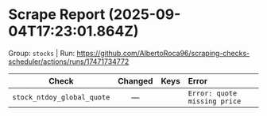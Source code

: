# Scrape Report (2025-09-04T17:23:01.864Z)

Group: `stocks`  |  Run: https://github.com/AlbertoRoca96/scraping-checks-scheduler/actions/runs/17471734772

| Check | Changed | Keys | Error |
|---|:---:|:--|:--|
| `stock_ntdoy_global_quote` | — |  | `Error: quote missing price` |
